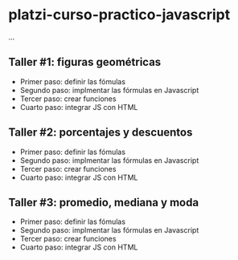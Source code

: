 # platzi-curso-practico-javascript

...

## Taller #1: figuras geométricas

- Primer paso: definir las fómulas
- Segundo paso: implmentar las fórmulas en Javascript
- Tercer paso: crear funciones
- Cuarto paso: integrar JS con HTML

## Taller #2: porcentajes y descuentos

- Primer paso: definir las fómulas
- Segundo paso: implmentar las fórmulas en Javascript
- Tercer paso: crear funciones
- Cuarto paso: integrar JS con HTML

## Taller #3: promedio, mediana y moda

- Primer paso: definir las fómulas
- Segundo paso: implmentar las fórmulas en Javascript
- Tercer paso: crear funciones
- Cuarto paso: integrar JS con HTML
